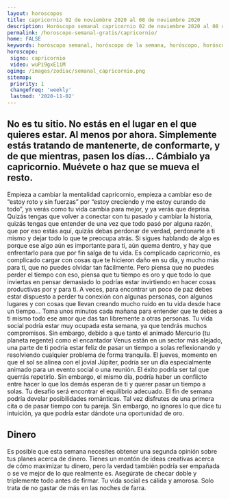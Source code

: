 ```yaml
---
layout: horoscopos
title: capricornio 02 de noviembre 2020 al 08 de noviembre 2020 
description: Horóscopo semanal capricornio 02 de noviembre 2020 al 08 de noviembre 2020. No es tu sitio. No estás en el lugar en el que quieres estar. Al menos por ahora. Simplemente estás tratando de mantenerte, de conformarte, y de que mientras, pasen los días… Cámbialo ya capricornio. Muévete o haz que se mueva el resto.
permalink: /horoscopo-semanal-gratis/capricornio/
home: FALSE
keywords: horóscopo semanal, horóscopo de la semana, horóscopo, horóscopo gratis,horóscopos, horóscopo esperanza gracia, horoscopos capricornio la semana, horóscopos gratis, Tarot, Astrologia, Zodíaco, capricornio, horoscopo gratis, semanal
horoscopo:
 signo: capricornio
 video: wuPi9gxE1iM
ogimg: /images/zodiac/semanal_capricornio.png
sitemap:
 priority: 1
 changefreq: 'weekly'
 lastmod: '2020-11-02'
---
```




## No es tu sitio. No estás en el lugar en el que quieres estar. Al menos por ahora. Simplemente estás tratando de mantenerte, de conformarte, y de que mientras, pasen los días… Cámbialo ya capricornio. Muévete o haz que se mueva el resto.

Empieza a cambiar la mentalidad capricornio, empieza a cambiar eso de “estoy roto y sin fuerzas” por “estoy creciendo y me estoy curando de todo”, ya verás como tu vida cambia para mejor, y ya verás que deprisa. Quizás tengas que volver a conectar con tu pasado y cambiar la historia, quizás tengas que entender de una vez que todo pasó por alguna razón, que por eso estás aquí, quizás debas perdonar de verdad, perdonarte a ti mismo y dejar todo lo que te preocupa atrás. Si sigues hablando de algo es porque ese algo aún es importante para ti, aún quema dentro, y hay que enfrentarlo para que por fin salga de tu vida. Es complicado capricornio, es complicado cargar con cosas que te hicieron daño en su día, y mucho más para ti, que no puedes olvidar tan fácilmente. Pero piensa que no puedes perder el tiempo con eso, piensa que tu tiempo es oro y que todo lo que inviertas en pensar demasiado lo podrías estar invirtiendo en hacer cosas productivas por y para ti. A veces, para encontrar un poco de paz debes estar dispuesto a perder tu conexión con algunas personas, con algunos lugares y con cosas que llevan creando mucho ruido en tu vida desde hace un tiempo… Toma unos minutos cada mañana para entender que te debes a ti mismo todo ese amor que das tan libremente a otras personas. Tu vida social podría estar muy ocupada esta semana, ya que tendrás muchos compromisos. Sin embargo, debido a que tanto el animado Mercurio (tu planeta regente) como el encantador Venus están en un sector más alejado, una parte de ti podría estar feliz de pasar un tiempo a solas reflexionando y resolviendo cualquier problema de forma tranquila. 
El jueves, momento en que el sol se alinea con el jovial Júpiter, podría ser un día especialmente animado para un evento social o una reunión. El éxito podría ser tal que querrás repetirlo. Sin embargo, el mismo día, podría haber un conflicto entre hacer lo que los demás esperan de ti y querer pasar un tiempo a solas. Tu desafío será encontrar el equilibrio adecuado. El fin de semana podría develar posibilidades románticas. Tal vez disfrutes de una primera cita o de pasar tiempo con tu pareja. Sin embargo, no ignores lo que dice tu intuición, ya que podría estar dándote una oportunidad de oro.

## Dinero

Es posible  que esta semana necesites obtener una segunda opinión sobre tus planes acerca de dinero. Tienes un montón de ideas creativas acerca de cómo maximizar tu dinero, pero la verdad también podría ser empañada o se ve mejor de lo que realmente es. Asegúrate de checar doble y triplemente todo antes de firmar. Tu vida social es cálida y amorosa. Solo trata de no gastar de más en las noches de farra.